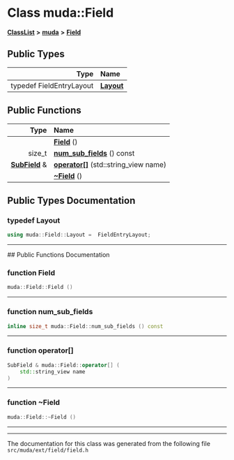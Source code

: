 

# Class muda::Field



[**ClassList**](annotated.md) **>** [**muda**](namespacemuda.md) **>** [**Field**](classmuda_1_1_field.md)






















## Public Types

| Type | Name |
| ---: | :--- |
| typedef FieldEntryLayout | [**Layout**](#typedef-layout)  <br> |




















## Public Functions

| Type | Name |
| ---: | :--- |
|   | [**Field**](#function-field) () <br> |
|  size\_t | [**num\_sub\_fields**](#function-num_sub_fields) () const<br> |
|  [**SubField**](classmuda_1_1_sub_field.md) & | [**operator[]**](#function-operator) (std::string\_view name) <br> |
|   | [**~Field**](#function-field) () <br> |




























## Public Types Documentation




### typedef Layout 

```C++
using muda::Field::Layout =  FieldEntryLayout;
```




<hr>
## Public Functions Documentation




### function Field 

```C++
muda::Field::Field () 
```




<hr>



### function num\_sub\_fields 

```C++
inline size_t muda::Field::num_sub_fields () const
```




<hr>



### function operator[] 

```C++
SubField & muda::Field::operator[] (
    std::string_view name
) 
```




<hr>



### function ~Field 

```C++
muda::Field::~Field () 
```




<hr>

------------------------------
The documentation for this class was generated from the following file `src/muda/ext/field/field.h`

